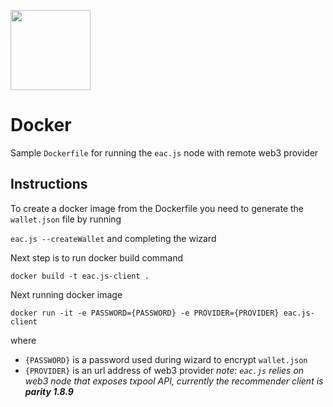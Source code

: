 [<img src="https://s3.amazonaws.com/chronologic.network/ChronoLogic_logo.svg" width="128px">](https://github.com/chronologic)

# Docker

Sample `Dockerfile` for running the `eac.js` node with remote web3 provider

## Instructions

To create a docker image from the Dockerfile you need to generate the `wallet.json` file by running

`eac.js --createWallet` and completing the wizard

Next step is to run docker build command

`docker build -t eac.js-client .`

Next running docker image

`docker run -it -e PASSWORD={PASSWORD} -e PROVIDER={PROVIDER} eac.js-client`

where

+ `{PASSWORD}` is a password used during wizard to encrypt `wallet.json`
+ `{PROVIDER}` is an url address of web3 provider *note: `eac.js` relies on web3 node that exposes txpool API, currently the recommender client is **parity 1.8.9*** 